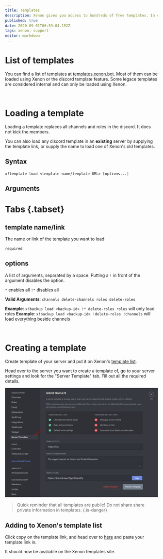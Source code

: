 ```yaml
---
title: Templates
description: Xenon gives you access to hundreds of free templates. In contrast to backups, templates are public and can be used by everyone.
published: true
date: 2020-09-01T06:59:04.152Z
tags: xenon, support
editor: markdown
---
```


# List of templates
You can find a list of templates at [templates.xenon.bot](https://templates.xenon.bot). Most of them can be loaded using Xenon or the discord template feature. Some legace templates are considered internal and can only be loaded using Xenon.

<br />

# Loading a template

Loading a template replaces all channels and roles in the discord. It does not kick the members.

You can also load any discord template in an **existing** server by supplying the template link, or supply the name to load one of Xenon's old templates.

## Syntax

`x!template load <template name/template URL> [options...]`

## Arguments

# Tabs {.tabset}
## template name/link

The name or link of the template you want to load

`required`

## options

A list of arguments, separated by a space. Putting a `!` in front of the argument disables the option.

`*` enables all
`!*` disables all

**Valid Arguments**: `channels delete-channels roles delete-roles`

**Example**: `x!backup load <backup-id> !* delete-roles roles` will only load roles
**Example**: `x!backup load <backup-id> !delete-roles !channels` will load everything beside channels

<br />

# Creating a template

Create template of your server and put it on Xenon's [template list](https://templates.xenon.bot).

Head over to the server you want to create a template of, go to your server settings and look for the "Server Template" tab. Fill out all the required details. 

![createtemplate.png](/createtemplate.png)

> Quick reminder that all templates are public! Do not share share private information in templates.
{.is-danger}

## Adding to Xenon's template list

Click copy on the template link, and head over to [here](https://templates.xenon.bot/templates/add) and paste your template link in.

It should now be avaliable on the Xenon templates site.




